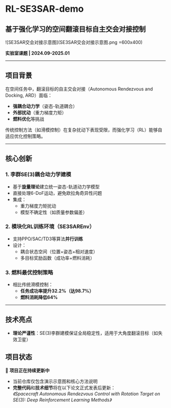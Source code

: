 # RL-SE3SAR-demo  
## 基于强化学习的空间翻滚目标自主交会对接控制  

![SE3SAR交会对接示意图](SE3SAR交会对接示意图.png =600x400)  

**实验室课题 | 2024.09-2025.01**  

---

## 项目背景  
在空间任务中，翻滚目标的自主交会对接（Autonomous Rendezvous and Docking, ARD）面临：  
- **强耦合动力学**（姿态-轨道耦合）  
- **外部扰动**（重力梯度力矩）  
- **燃料优化**等挑战  

传统控制方法（如滑模控制）在复杂扰动下表现受限，而强化学习（RL）能够自适应优化控制策略。  

---

## 核心创新  
### 1. 李群SE(3)耦合动力学建模  
- 基于**旋量理论**建立统一姿态-轨道动力学模型  
- 直接处理6-DoF运动，避免欧拉角奇异性问题  
- 集成：  
  - 重力梯度力矩扰动  
  - 模型不确定性（如质量参数偏差）  

### 2. 模块化RL训练环境（SE3SAREnv）  
- 支持PPO/SAC/TD3等算法**并行训练**  
- 设计：  
  - 耦合状态空间（位置+姿态+相对速度）  
  - 多目标奖励函数（成功率+燃料消耗）  

### 3. 燃料最优控制策略  
- 相比传统滑模控制：  
  - **任务成功率提升32.2%（达98.7%）**  
  - **燃料消耗降低64%**  

---

## 技术亮点  
- **理论严谨性**：SE(3)李群建模保证全局稳定性，适用于大角度翻滚目标（如失效卫星）  

## 项目状态
🚧 **项目正在持续更新中**  
- 当前仓库仅包含演示示意图和核心方法说明  
- **完整代码**和**技术细节**将在以下论文正式发表后更新：  
  *《Spacecraft Autonomous Rendezvous Control with Rotation Target on SE(3): Deep Reinforcement Learning Methods》*  
